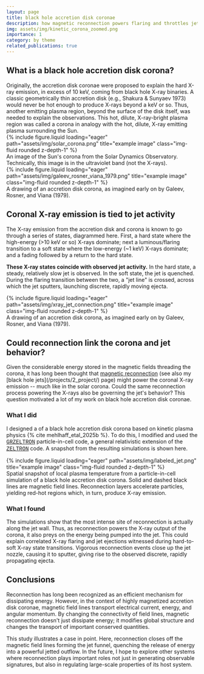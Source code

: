 ```yaml
---
layout: page
title: black hole accretion disk coronae
description: how magnetic reconnection powers flaring and throttles jet production
img: assets/img/kinetic_corona_zoomed.png
importance: 1
category: by theme
related_publications: true
---
```


<h2>
What is a black hole accretion disk corona?
</h2>
Originally, the accretion disk coronae were proposed to explain the hard X-ray emission, in excess of 10 keV, coming from black hole X-ray binaries. A classic geometrically thin accretion disk (e.g., Shakura & Sunyaev 1973) would never be hot enough to produce X-rays beyond a keV or so. Thus, another emitting plasma region, beyond the surface of the disk itself, was needed to explain the observations. This hot, dilute, X-ray-bright plasma region was called a corona in analogy with the hot, dilute, X-ray emitting plasma surrounding the Sun.
<div class="row align-items-center">
    <div class="col-sm mt-0">
        {% include figure.liquid loading="eager" path="assets/img/solar_corona.png" title="example image" class="img-fluid rounded z-depth-1" %}
        <div class="caption">
            An image of the Sun's corona from the Solar Dynamics Observatory. Technically, this image is in the ultraviolet band (not the X-rays).
        </div>
    </div>
    <div class="col-sm mt-0">
        {% include figure.liquid loading="eager" path="assets/img/galeev_rosner_viana_1979.png" title="example image" class="img-fluid rounded z-depth-1" %}
        <div class="caption">
            A drawing of an accretion disk corona, as imagined early on by Galeev, Rosner, and Viana (1979).
        </div>
    </div>
</div>

<h2>
Coronal X-ray emission is tied to jet activity
</h2>
<div class="row align-items-center">
    <div class="col-sm mt-0">
        <p>
            The X-ray emission from the accretion disk and corona is known to go through a series of states, diagrammed here. First, a hard state where the high-energy (>10 keV or so) X-rays dominate; next a luminous/flaring transition to a soft state where the low-energy (~1 keV) X-rays dominate; and a fading followed by a return to the hard state. 
        </p>
        <p>
            <strong>These X-ray states coincide with observed jet activity.</strong> In the hard state, a steady, relatively slow jet is observed. In the soft state, the jet is quenched. During the flaring transition between the two, a "jet line" is crossed, across which the jet sputters, launching discrete, rapidly moving ejecta.
        </p>
    </div>
    <div class="col-sm mt-0">
        {% include figure.liquid loading="eager" path="assets/img/xray_jet_connection.png" title="example image" class="img-fluid rounded z-depth-1" %}
        <div class="caption">
            A drawing of an accretion disk corona, as imagined early on by Galeev, Rosner, and Viana (1979).
        </div>
    </div>
</div>

<h2>
Could reconnection link the corona and jet behavior?
</h2>
Given the considerable energy stored in the magnetic fields threading the corona, it has long been thought that <a href="https://en.wikipedia.org/wiki/Magnetic_reconnection">magnetic reconnection</a> (see also my [black hole jets](/projects/2_project/) page) might power the coronal X-ray emission -- much like in the solar corona. Could the same reconnection process powering the X-rays also be governing the jet's behavior? This question motivated a lot of my work on black hole accretion disk coronae.

<h3>
What I did
</h3>
<div class="row align-items-center">
    <div class="col-sm mt-0">
        <p>
            I designed a of a black hole accretion disk corona based on kinetic plasma physics {% cite mehlhaff_etal_2025b %}. To do this, I modified and used the <span style="font-family: 'Courier New', Courier, monospace;"><a href="https://ui.adsabs.harvard.edu/abs/2019PhRvL.122c5101P/abstract">GRZELTRON</a></span> particle-in-cell code, a general relativistic extension of the <span style="font-family: 'Courier New', Courier, monospace;"><a href="https://ui.adsabs.harvard.edu/abs/2019ascl.soft11012C/abstract">ZELTRON</a></span> code. A snapshot from the resulting simulations is shown here.
        </p>
    </div>
    <div class="col-sm mt-0">
        {% include figure.liquid loading="eager" path="assets/img/labeled_jet.png" title="example image" class="img-fluid rounded z-depth-1" %}
        <div class="caption">
            Spatial snapshot of local plasma temperature from a particle-in-cell simulation of a black hole accretion disk corona. Solid and dashed black lines are magnetic field lines. Reconnection layers accelerate particles, yielding red-hot regions which, in turn, produce X-ray emission.
        </div>
    </div>
</div>

<h3>
What I found
</h3>
The simulations show that the most intense site of reconnection is actually along the jet wall. Thus, as reconnection powers the X-ray output of the corona, it also preys on the energy being pumped into the jet. This could explain correlated X-ray flaring and jet ejections witnessed during hard-to-soft X-ray state transitions. Vigorous reconnection events close up the jet nozzle, causing it to sputter, giving rise to the observed discrete, rapidly propagating ejecta.

<h2>
Conclusions
</h2>
Reconnection has long been recognized as an efficient mechanism for dissipating energy. However, in the context of highly magnetized accretion disk coronae, magnetic field lines transport electrical current, energy, and angular momentum. By changing the connectivity of field lines, magnetic reconnection doesn't just dissipate energy; it modifies global structure and changes the transport of important conserved quantities.

This study illustrates a case in point. Here, reconnection closes off the magnetic field lines forming the jet funnel, quenching the release of energy into a powerful jetted outflow. In the future, I hope to explore other systems where reconnection plays important roles not just in generating observable signatures, but also in regulating large-scale properties of its host system.
